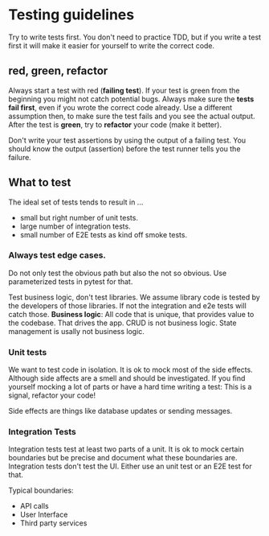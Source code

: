 # Testing guidelines

Try to write tests first. You don't need to practice TDD, but if you write a test first it will make it easier for yourself to write the correct code.

## **red, green, refactor** 

Always start a test with red \(**failing test**\). If your test is green from the beginning you might not catch potential bugs. Always make sure the **tests fail first**, even if you wrote the correct code already. Use a different assumption then, to make sure the test fails and you see the actual output. After the test is **green**, try to **refactor** your code \(make it better\).

Don't write your test assertions by using the output of a failing test. You should know the output \(assertion\) before the test runner tells you the failure.

## What to test

The ideal set of tests tends to result in ...

* small but right number of unit tests.
* large number of integration tests. 
* small number of E2E tests as kind off smoke tests. 

### **Always test edge cases.** 

Do not only test the obvious path but also the not so obvious. Use parameterized tests in pytest for that.

Test business logic, don't test libraries. We assume library code is tested by the developers of those libraries. If not the integration and e2e tests will catch those. **Business logic**: All code that is unique, that provides value to the codebase. That drives the app. CRUD is not business logic. State management is usally not business logic.

### Unit tests

We want to test code in isolation. It is ok to mock most of the side effects. Although side affects are a smell and should be investigated. If you find yourself mocking a lot of parts or have a hard time writing a test: This is a signal, refactor your code!

Side effects are things like database updates or sending messages.

### Integration Tests

Integration tests test at least two parts of a unit. It is ok to mock certain boundaries but be precise and document what these boundaries are. Integration tests don't test the UI. Either use an unit test or an E2E test for that.

Typical boundaries:

* API calls
* User Interface
* Third party services

